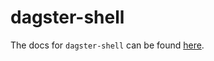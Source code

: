 # dagster-shell

The docs for `dagster-shell` can be found
[here](https://docs.dagster.io/api/python-api/libraries/dagster-shell).
